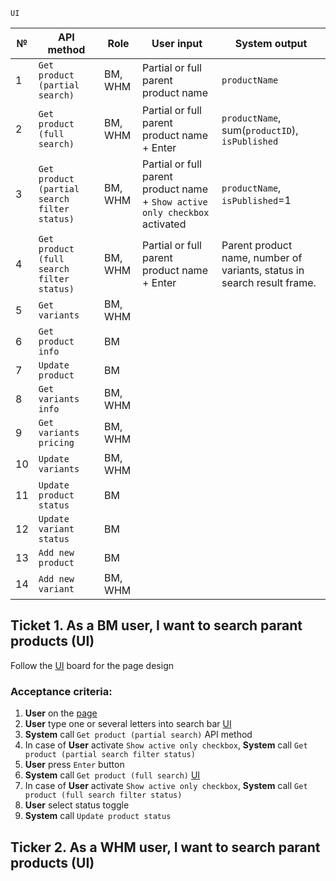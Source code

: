 ```
UI
```


№ | API method | Role | User input | System output
------------ | ------------- | ------------- | ------------- | -------------
1 |	`Get product (partial search)` | BM, WHM |	Partial or full parent product name | `productName`
2 |	`Get product (full search)` |	BM, WHM |	Partial or full parent product name + Enter | `productName`, sum(`productID`), `isPublished`
3 |	`Get product (partial search filter status)` | BM, WHM |	Partial or full parent product name + `Show active only checkbox` activated |  `productName`, `isPublished`=1
4 |	`Get product (full search filter status)` |	BM, WHM |	Partial or full parent product name + Enter | Parent product name, number of variants, status in search result frame.
5 | `Get variants` |	BM, WHM |	|
6 | `Get product info` |	BM |	|
7 | `Update product` |	BM |	|
8 | `Get variants info` |	BM, WHM |	|
9 | `Get variants pricing` |	BM, WHM |	|
10 | `Update variants` |	BM, WHM |	|
11 | `Update product status` | BM |	|
12 | `Update variant status` | BM |	|
13 |	`Add new product` |	BM |	|
14 |	`Add new variant` |	BM, WHM |	|



## Ticket 1. As a BM user, I want to search parant products (UI)
Follow the [UI](https://www.figma.com/file/8esK6SC43J6ioZCIuj2hJr/Catalog-Management?node-id=389%3A11333) board for the page design
### Acceptance criteria:
1. **User** on the [page](https://www.figma.com/file/8esK6SC43J6ioZCIuj2hJr/Catalog-Management?node-id=389%3A11333)
2. **User** type one or several letters into search bar [UI](https://user-images.githubusercontent.com/73137432/135811153-9693454b-27b5-422a-8b17-1ca08e0ebc87.png) 
3. **System** call `Get product (partial search)` API method
4. In case of **User** activate `Show active only checkbox`, **System** call `Get product (partial search filter status)`
5. **User** press `Enter` button
6. **System** call `Get product (full search)` [UI](https://www.figma.com/file/8esK6SC43J6ioZCIuj2hJr/Catalog-Management?node-id=389%3A10768)
7. In case of **User** activate `Show active only checkbox`, **System** call `Get product (full search filter status)`
8. **User** select status toggle
9. **System** call `Update product status`




## Ticker 2. As a WHM user, I want to search parant products (UI)
